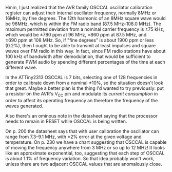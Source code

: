 Hmm, I just realized that the AVR family OSCCAL oscillator calibration
register can adjust their internal oscillator frequency, normally 8MHz
or 16MHz, by fine degrees.  The 12th harmonic of an 8MHz square wave
would be 96MHz, which is within the FM radio band
(87.5 MHz–108.0 MHz).  The maximum permitted deviation from a nominal
carrier frequency is ±75 kHz, which would be ±780 ppm at 96 MHz,
±860 ppm at 87.5 MHz, and ±690 ppm at 108 MHz.  So, if "fine degrees"
is about 1900 ppm or less (0.2%), then I ought to be able to transmit
at least impulses and square waves over FM radio in this way.  In
fact, since FM radio stations have about 100 kHz of bandwidth after
demodulation, that would be sufficient to generate PWM audio by
spending different percentages of the time at each different wave.

In the ATTiny2313 OSCCAL is 7 bits, selecting one of 128 frequencies
in order to calibrate down from a nominal ±10%, so the situation
doesn't look that great.  Maybe a better plan is the thing I'd wanted
to try previously: put a resistor on the AVR's V<sub>CC</sub> pin and
modulate its *current consumption* in order to affect its operating
frequency an therefore the frequency of the waves generated.

Also there's an ominous note in the datasheet saying that the
processor needs to remain in RESET while OSCCAL is being written.

On p. 200 the datasheet says that with user calibration the oscillator
can range from 7.3–9.1 MHz, with ±2% error at the given voltage and
temperature.  On p. 230 we have a chart suggesting that OSCCAL is
capable of moving the frequency anywhere from 3 MHz or so up to
12 MHz!  It looks like an approximate exponential, too, suggesting
that each step of OSCCAL is about 1.1% of frequency variation.  So
that idea probably won't work, unless there are two adjacent OSCCAL
values that are anomalously close.

